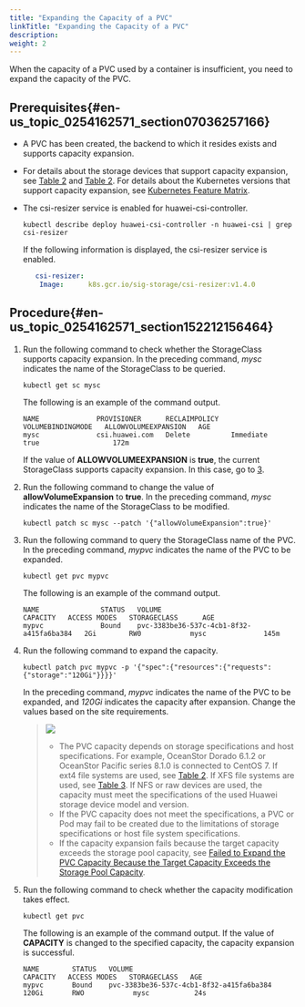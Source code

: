 ```yaml
---
title: "Expanding the Capacity of a PVC"
linkTitle: "Expanding the Capacity of a PVC"
description: 
weight: 2
---
```


When the capacity of a PVC used by a container is insufficient, you need to expand the capacity of the PVC.

## Prerequisites{#en-us_topic_0254162571_section07036257166}

-   A PVC has been created, the backend to which it resides exists and supports capacity expansion.
-   For details about the storage devices that support capacity expansion, see  [Table 2](/docs/compatibility-and-features/compatibility-with-huawei-enterprise-storage#table14995183994515)  and  [Table 2](/docs/compatibility-and-features/compatibility-with-huawei-distributed-storage#table175022559255). For details about the Kubernetes versions that support capacity expansion, see  [Kubernetes Feature Matrix](/docs/compatibility-and-features/kubernetes-feature-matrix).
-   The csi-resizer service is enabled for huawei-csi-controller.

    ```
    kubectl describe deploy huawei-csi-controller -n huawei-csi | grep csi-resizer
    ```

    If the following information is displayed, the csi-resizer service is enabled.

    ```yaml
       csi-resizer:
        Image:      k8s.gcr.io/sig-storage/csi-resizer:v1.4.0
    ```

## Procedure{#en-us_topic_0254162571_section152212156464}

1.  Run the following command to check whether the StorageClass supports capacity expansion. In the preceding command,  _mysc_  indicates the name of the StorageClass to be queried.

    ```
    kubectl get sc mysc
    ```

    The following is an example of the command output.

    ```
    NAME              PROVISIONER      RECLAIMPOLICY   VOLUMEBINDINGMODE   ALLOWVOLUMEEXPANSION   AGE
    mysc              csi.huawei.com   Delete          Immediate           true                  172m
    ```

    If the value of  **ALLOWVOLUMEEXPANSION**  is  **true**, the current StorageClass supports capacity expansion. In this case, go to  [3](#en-us_topic_0254162571_li1143318914115).

2.  Run the following command to change the value of  **allowVolumeExpansion**  to  **true**. In the preceding command,  _mysc_  indicates the name of the StorageClass to be modified.

    ```
    kubectl patch sc mysc --patch '{"allowVolumeExpansion":true}'
    ```

3.  <a name="en-us_topic_0254162571_li1143318914115"></a>Run the following command to query the StorageClass name of the PVC. In the preceding command,  _mypvc_  indicates the name of the PVC to be expanded.

    ```
    kubectl get pvc mypvc
    ```

    The following is an example of the command output.

    ```
    NAME               STATUS   VOLUME                                     CAPACITY   ACCESS MODES   STORAGECLASS      AGE
    mypvc              Bound    pvc-3383be36-537c-4cb1-8f32-a415fa6ba384   2Gi        RW0            mysc              145m
    ```

4.  Run the following command to expand the capacity.

    ```
    kubectl patch pvc mypvc -p '{"spec":{"resources":{"requests":{"storage":"120Gi"}}}}'
    ```

    In the preceding command,  _mypvc_  indicates the name of the PVC to be expanded, and  _120Gi_  indicates the capacity after expansion. Change the values based on the site requirements.

    >![](/css-docs/public_sys-resources/en-us/icon-note.gif)  
    >-   The PVC capacity depends on storage specifications and host specifications. For example, OceanStor Dorado 6.1.2 or OceanStor Pacific series 8.1.0 is connected to CentOS 7. If ext4 file systems are used, see  [Table 2](/docs/using-huawei-csi/managing-a-pvc/creating-a-pvc/dynamic-volume-provisioning/pvc-parameters-for-dynamic-volume-provisioning#en-us_topic_0150885187_table178824527142). If XFS file systems are used, see  [Table 3](/docs/using-huawei-csi/managing-a-pvc/creating-a-pvc/dynamic-volume-provisioning/pvc-parameters-for-dynamic-volume-provisioning#en-us_topic_0150885187_table101951367104). If NFS or raw devices are used, the capacity must meet the specifications of the used Huawei storage device model and version.
    >-   If the PVC capacity does not meet the specifications, a PVC or Pod may fail to be created due to the limitations of storage specifications or host file system specifications.
    >-   If the capacity expansion fails because the target capacity exceeds the storage pool capacity, see  [Failed to Expand the PVC Capacity Because the Target Capacity Exceeds the Storage Pool Capacity](/docs/troubleshooting/pvc-issues/failed-to-expand-the-pvc-capacity-because-the-target-capacity-exceeds-the-storage-pool-capacity).

5.  Run the following command to check whether the capacity modification takes effect.

    ```
    kubectl get pvc
    ```

    The following is an example of the command output. If the value of  **CAPACITY**  is changed to the specified capacity, the capacity expansion is successful.

    ```
    NAME        STATUS   VOLUME                                     CAPACITY   ACCESS MODES   STORAGECLASS   AGE
    mypvc       Bound    pvc-3383be36-537c-4cb1-8f32-a415fa6ba384   120Gi       RWO            mysc           24s
    ```

